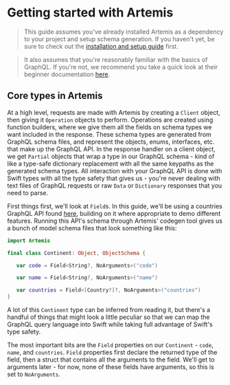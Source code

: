 # Getting started with Artemis

> This guide assumes you've already installed Artemis as a dependency to your project and setup schema generation. If you haven't yet, be
sure to check out the [installation and setup guide](https://github.com/Saelyria/Artemis/tree/master/InstallationSetup.md) first.

> It also assumes that you're reasonably familiar with the basics of GraphQL. If you're not, we recommend you take a quick look at their
beginner documentation [here](https://graphql.org/learn/).

## Core types in Artemis

At a high level, requests are made with Artemis by creating a `Client` object, then giving it `Operation` objects to perform. Operations are 
created using function builders, where we give them all the fields on schema types we want included in the response. These schema types
are generated from GraphQL schema files, and represent the objects, enums, interfaces, etc. that make up the GraphQL API. In the 
response handler on a client object, we get `Partial` objects that wrap a type in our GraphQL schema - kind of like a type-safe dictionary
replacement with all the same keypaths as the generated schema types. All interaction with your GraphQL API is done with Swift types with
all the type safety that gives us - you're never dealing with text files of GraphQL requests or raw `Data` or `Dictionary` responses that you
need to parse.

First things first, we'll look at `Field`s. In this guide, we'll be using a countries GraphQL API found [here](https://countries.trevorblades.com),
building on it where appropriate to demo different features. Running this API's schema through Artemis' codegen tool gives us a bunch of 
model schema files that look something like this:

```swift
import Artemis

final class Continent: Object, ObjectSchema {

   var code = Field<String?, NoArguments>("code")

   var name = Field<String?, NoArguments>("name")

   var countries = Field<[Country?]?, NoArguments>("countries")
}
```
A lot of this `Continent` type can be inferred from reading it, but there's a handful of things that might look a little peculiar so that we can
map the GraphQL query language into Swift while taking full advantage of Swift's type safety.

The most important bits are the `Field` properties on our `Continent` - `code`, `name`, and `countries`. `Field` properties first declare
the returned type of the field, then a struct that contains all the arguments to the field. We'll get to arguments later - for now, none of these
fields have arguments, so this is set to `NoArguments`.
